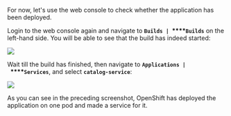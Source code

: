 
For now, let's use the web console to check whether the application has
been deployed.

Login to the web console again and navigate to
**`Builds | `****`Builds`** on the left-hand side. You will be able to
see that the build has indeed started:

![](https://github.com/athertahir/katacoda-scenarios/raw/master/cloud-development-with-wildfly/cloud-development-with-wildfly-chapter-06-02/images/02bf57a3-684c-48b9-8b31-83fafffc94bd.jpg)

Wait till the build has finished, then navigate to
**`Applications | `****`Services`**, and select **`catalog-service`**:

![](https://github.com/athertahir/katacoda-scenarios/raw/master/cloud-development-with-wildfly/cloud-development-with-wildfly-chapter-06-02/images/887fdf34-edfe-41ad-a0e6-2e7c9be5fedb.png)

As you can see in the preceding screenshot, OpenShift has deployed the
application on one pod and made a service for it.

